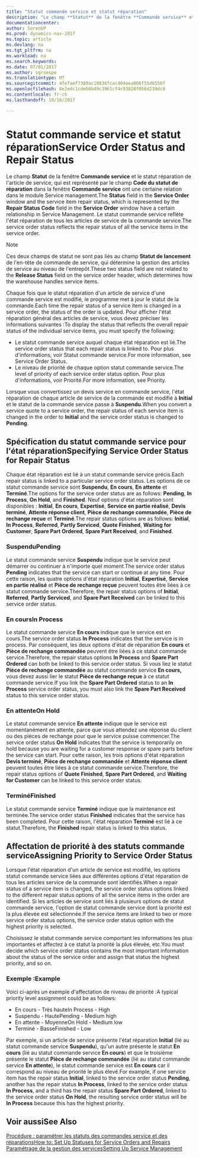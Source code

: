 ```yaml
---
title: "Statut commande service et statut réparation"
description: "Le champ **Statut** de la fenêtre **Commande service** et le statut réparation de l'article de service, qui est représenté par le champ **Code du statut de réparation** dans la fenêtre **Commande service** ont une certaine relation dans le module Service management. Le statut commande service reflète l'état réparation de tous les articles de service de la commande service."
documentationcenter: 
author: SorenGP
ms.prod: dynamics-nav-2017
ms.topic: article
ms.devlang: na
ms.tgt_pltfrm: na
ms.workload: na
ms.search.keywords: 
ms.date: 07/01/2017
ms.author: sgroespe
ms.translationtype: HT
ms.sourcegitcommit: 4fefaef7380ac10836fcac404eea006f55d8556f
ms.openlocfilehash: 6e2edc1cde66b49c3961cf4c93820f056d230dc8
ms.contentlocale: fr-ch
ms.lasthandoff: 10/16/2017

---
```

# <a name="service-order-status-and-repair-status"></a><span data-ttu-id="7b935-104">Statut commande service et statut réparation</span><span class="sxs-lookup"><span data-stu-id="7b935-104">Service Order Status and Repair Status</span></span>
<span data-ttu-id="7b935-105">Le champ **Statut** de la fenêtre **Commande service** et le statut réparation de l'article de service, qui est représenté par le champ **Code du statut de réparation** dans la fenêtre **Commande service** ont une certaine relation dans le module Service management.</span><span class="sxs-lookup"><span data-stu-id="7b935-105">The **Status** field in the **Service Order** window and the service item repair status, which is represented by the **Repair Status Code** field in the **Service Order** window have a certain relationship in Service Management.</span></span> <span data-ttu-id="7b935-106">Le statut commande service reflète l'état réparation de tous les articles de service de la commande service.</span><span class="sxs-lookup"><span data-stu-id="7b935-106">The service order status reflects the repair status of all the service items in the service order.</span></span>  
  
> [!NOTE]  
>  <span data-ttu-id="7b935-107">Ces deux champs de statut ne sont pas liés au champ **Statut de lancement** de l'en\-tête de commande de service, qui détermine la gestion des articles de service au niveau de l'entrepôt.</span><span class="sxs-lookup"><span data-stu-id="7b935-107">These two status field are not related to the **Release Status** field on the service order header, which determines how the warehouse handles service items.</span></span>  
  
 <span data-ttu-id="7b935-108">Chaque fois que le statut réparation d'un article de service d'une commande service est modifié, le programme met à jour le statut de la commande.</span><span class="sxs-lookup"><span data-stu-id="7b935-108">Each time the repair status of a service item is changed in a service order, the status of the order is updated.</span></span> <span data-ttu-id="7b935-109">Pour afficher l'état réparation général des articles de service, vous devez préciser les informations suivantes :</span><span class="sxs-lookup"><span data-stu-id="7b935-109">To display the status that reflects the overall repair status of the individual service items, you must specify the following:</span></span>  
  
* <span data-ttu-id="7b935-110">Le statut commande service auquel chaque état réparation est lié.</span><span class="sxs-lookup"><span data-stu-id="7b935-110">The service order status that each repair status is linked to.</span></span> <span data-ttu-id="7b935-111">Pour plus d'informations, voir Statut commande service.</span><span class="sxs-lookup"><span data-stu-id="7b935-111">For more information, see Service Order Status.</span></span>  
* <span data-ttu-id="7b935-112">Le niveau de priorité de chaque option statut commande service.</span><span class="sxs-lookup"><span data-stu-id="7b935-112">The level of priority of each service order status option.</span></span> <span data-ttu-id="7b935-113">Pour plus d'informations, voir Priorité.</span><span class="sxs-lookup"><span data-stu-id="7b935-113">For more information, see Priority.</span></span>  
  
 <span data-ttu-id="7b935-114">Lorsque vous convertissez un devis service en commande service, l'état réparation de chaque article de service de la commande est modifié à **Initial** et le statut de la commande service passe à **Suspendu**.</span><span class="sxs-lookup"><span data-stu-id="7b935-114">When you convert a service quote to a service order, the repair status of each service item is changed in the order to **Initial** and the service order status is changed to **Pending**.</span></span>  
  
## <a name="specifying-service-order-status-for-repair-status"></a><span data-ttu-id="7b935-115">Spécification du statut commande service pour l'état réparation</span><span class="sxs-lookup"><span data-stu-id="7b935-115">Specifying Service Order Status for Repair Status</span></span>  
<span data-ttu-id="7b935-116">Chaque état réparation est lié à un statut commande service précis.</span><span class="sxs-lookup"><span data-stu-id="7b935-116">Each repair status is linked to a particular service order status.</span></span> <span data-ttu-id="7b935-117">Les options de ce statut commande service sont **Suspendu**, **En cours**, **En attente** et **Terminé**.</span><span class="sxs-lookup"><span data-stu-id="7b935-117">The options for the service order status are as follows: **Pending**, **In Process**, **On Hold**, and **Finished**.</span></span> <span data-ttu-id="7b935-118">Neuf options d'état réparation sont disponibles : **Initial**, **En cours**, **Expertisé**, **Service en partie réalisé**, **Devis terminé**, **Attente réponse client**, **Pièce de rechange commandée**, **Pièce de rechange reçue** et **Terminé**.</span><span class="sxs-lookup"><span data-stu-id="7b935-118">The repair status options are as follows: **Initial**, **In Process**, **Referred**, **Partly Serviced**, **Quote Finished**, **Waiting for Customer**, **Spare Part Ordered**, **Spare Part Received**, and **Finished**.</span></span>  
  
### <a name="pending"></a><span data-ttu-id="7b935-119">Suspendu</span><span class="sxs-lookup"><span data-stu-id="7b935-119">Pending</span></span>  
<span data-ttu-id="7b935-120">Le statut commande service **Suspendu** indique que le service peut démarrer ou continuer à n'importe quel moment.</span><span class="sxs-lookup"><span data-stu-id="7b935-120">The service order status **Pending** indicates that the service can start or continue at any time.</span></span> <span data-ttu-id="7b935-121">Pour cette raison, les quatre options d'état réparation **Initial**, **Expertisé**, **Service en partie réalisé** et **Pièce de rechange reçue** peuvent toutes être liées à ce statut commande service.</span><span class="sxs-lookup"><span data-stu-id="7b935-121">Therefore, the repair status options of **Initial**, **Referred**, **Partly Serviced**, and **Spare Part Received** can be linked to this service order status.</span></span>  
  
### <a name="in-process"></a><span data-ttu-id="7b935-122">En cours</span><span class="sxs-lookup"><span data-stu-id="7b935-122">In Process</span></span>  
<span data-ttu-id="7b935-123">Le statut commande service **En cours** indique que le service est en cours.</span><span class="sxs-lookup"><span data-stu-id="7b935-123">The service order status **In Process** indicates that the service is in process.</span></span> <span data-ttu-id="7b935-124">Par conséquent, les deux options d'état de réparation **En cours** et **Pièce de rechange commandée** peuvent être liées à ce statut commande service.</span><span class="sxs-lookup"><span data-stu-id="7b935-124">Therefore, the repair status options **In Process** and **Spare Part Ordered** can both be linked to this service order status.</span></span> <span data-ttu-id="7b935-125">Si vous liez le statut **Pièce de rechange commandée** au statut commande service **En cours,** vous devez aussi lier le statut **Pièce de rechange reçue** à ce statut commande service.</span><span class="sxs-lookup"><span data-stu-id="7b935-125">If you link the **Spare Part Ordered** status to an **In Process** service order status, you must also link the **Spare Part Received** status to this service order status.</span></span>  
  
### <a name="on-hold"></a><span data-ttu-id="7b935-126">En attente</span><span class="sxs-lookup"><span data-stu-id="7b935-126">On Hold</span></span>  
<span data-ttu-id="7b935-127">Le statut commande service **En attente** indique que le service est momentanément en attente, parce que vous attendez une réponse du client ou des pièces de rechange pour que le service puisse commencer.</span><span class="sxs-lookup"><span data-stu-id="7b935-127">The service order status **On Hold** indicates that the service is temporarily on hold because you are waiting for a customer response or spare parts before the service can start.</span></span> <span data-ttu-id="7b935-128">Pour cette raison, les trois options d'état réparation **Devis terminé**, **Pièce de rechange commandée** et **Attente réponse client** peuvent toutes être liées à ce statut commande service.</span><span class="sxs-lookup"><span data-stu-id="7b935-128">Therefore, the repair status options of **Quote Finished**, **Spare Part Ordered**, and **Waiting for Customer** can be linked to this service order status.</span></span>  
  
### <a name="finished"></a><span data-ttu-id="7b935-129">Terminé</span><span class="sxs-lookup"><span data-stu-id="7b935-129">Finished</span></span>  
<span data-ttu-id="7b935-130">Le statut commande service **Terminé** indique que la maintenance est terminée.</span><span class="sxs-lookup"><span data-stu-id="7b935-130">The service order status **Finished** indicates that the service has been completed.</span></span> <span data-ttu-id="7b935-131">Pour cette raison, l'état réparation **Terminé** est lié à ce statut.</span><span class="sxs-lookup"><span data-stu-id="7b935-131">Therefore, the **Finished** repair status is linked to this status.</span></span>  
  
## <a name="assigning-priority-to-service-order-status"></a><span data-ttu-id="7b935-132">Affectation de priorité à des statuts commande service</span><span class="sxs-lookup"><span data-stu-id="7b935-132">Assigning Priority to Service Order Status</span></span>  
<span data-ttu-id="7b935-133">Lorsque l'état réparation d'un article de service est modifié, les options statut commande service liées aux différentes options d'état réparation de tous les articles service de la commande sont identifiés.</span><span class="sxs-lookup"><span data-stu-id="7b935-133">When a repair status of a service item is changed, the service order status options linked to the different repair status options of all the service items in the order are identified.</span></span> <span data-ttu-id="7b935-134">Si les articles de service sont liés à plusieurs options de statut commande service, l'option de statut commande service dont la priorité est la plus élevée est sélectionnée.</span><span class="sxs-lookup"><span data-stu-id="7b935-134">If the service items are linked to two or more service order status options, the service order status option with the highest priority is selected.</span></span>  
  
<span data-ttu-id="7b935-135">Choisissez le statut commande service comportant les informations les plus importantes et affectez à ce statut la priorité la plus élevée, etc.</span><span class="sxs-lookup"><span data-stu-id="7b935-135">You must decide which service order status contains the most important information about the status of the service order and assign that status the highest priority, and so on.</span></span>  
  
### <a name="example"></a><span data-ttu-id="7b935-136">Exemple :</span><span class="sxs-lookup"><span data-stu-id="7b935-136">Example</span></span>  
<span data-ttu-id="7b935-137">Voici ci-après un exemple d'affectation de niveau de priorité :</span><span class="sxs-lookup"><span data-stu-id="7b935-137">A typical priority level assignment could be as follows:</span></span>  
  
* <span data-ttu-id="7b935-138">En cours - Très haute</span><span class="sxs-lookup"><span data-stu-id="7b935-138">In Process - High</span></span>  
* <span data-ttu-id="7b935-139">Suspendu - Haute</span><span class="sxs-lookup"><span data-stu-id="7b935-139">Pending - Medium high</span></span>  
* <span data-ttu-id="7b935-140">En attente - Moyenne</span><span class="sxs-lookup"><span data-stu-id="7b935-140">On Hold - Medium low</span></span>  
* <span data-ttu-id="7b935-141">Terminé - Basse</span><span class="sxs-lookup"><span data-stu-id="7b935-141">Finished - Low</span></span>  
  
<span data-ttu-id="7b935-142">Par exemple, si un article de service présente l'état réparation **Initial** (lié au statut commande service **Suspendu**), qu'un autre présente le statut **En cours** (lié au statut commande service **En cours**) et que le troisième présente le statut **Pièce de rechange commandée** (lié au statut commande service **En attente**), le statut commande service est **En cours** car il correspond au niveau de priorité le plus élevé.</span><span class="sxs-lookup"><span data-stu-id="7b935-142">For example, if one service item has the repair status **Initial**, linked to the service order status **Pending**, another has the repair status **In Process**, linked to the service order status **In Process**, and a third has the repair status **Spare Part Ordered**, linked to the service order status **On Hold**, the resulting service order status will be **In Process** because this has the highest priority.</span></span>  
  
## <a name="see-also"></a><span data-ttu-id="7b935-143">Voir aussi</span><span class="sxs-lookup"><span data-stu-id="7b935-143">See Also</span></span>  
[<span data-ttu-id="7b935-144">Procédure : paramétrer les statuts des commandes service et des réparations</span><span class="sxs-lookup"><span data-stu-id="7b935-144">How to: Set Up Statuses for Service Orders and Repairs</span></span>](service-order-repair-status.md)  
[<span data-ttu-id="7b935-145">Paramétrage de la gestion des services</span><span class="sxs-lookup"><span data-stu-id="7b935-145">Setting Up Service Management</span></span>](service-setup-service.md)  

